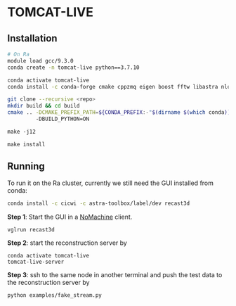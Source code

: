 # TOMCAT-LIVE

## Installation

```sh
# On Ra
module load gcc/9.3.0
conda create -n tomcat-live python==3.7.10

conda activate tomcat-live
conda install -c conda-forge cmake cppzmq eigen boost fftw libastra nlohmann_json spdlog pybind11

git clone --recursive <repo>
mkdir build && cd build
cmake .. -DCMAKE_PREFIX_PATH=${CONDA_PREFIX:-"$(dirname $(which conda))/../" \
         -DBUILD_PYTHON=ON 

make -j12

make install
```

## Running

To run it on the Ra cluster, currently we still need the GUI installed from conda:
```sh
conda install -c cicwi -c astra-toolbox/label/dev recast3d
```

**Step 1**: Start the GUI in a [NoMachine](https://www.psi.ch/en/photon-science-data-services/remote-interactive-access
) client. 
```
vglrun recast3d
```
**Step 2**: start the reconstruction server by
```
conda activate tomcat-live
tomcat-live-server
```
**Step 3**: ssh to the same node in another terminal and push the test data 
to the reconstruction server by
```
python examples/fake_stream.py
```